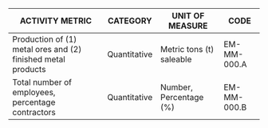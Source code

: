 | ACTIVITY METRIC | CATEGORY | UNIT OF MEASURE | CODE |
|-----------------|----------|-----------------|------|
| Production of (1) metal ores and (2) finished metal products | Quantitative | Metric tons (t) saleable | EM-MM-000.A |
| Total number of employees, percentage contractors | Quantitative | Number, Percentage (%) | EM-MM-000.B |